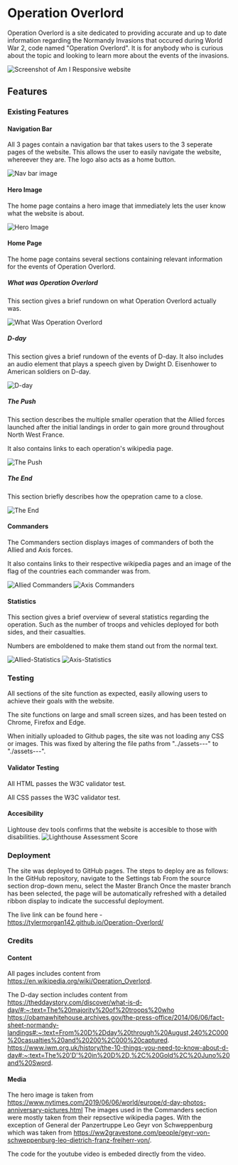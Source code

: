# Operation Overlord
Operation Overlord is a site dedicated to providing accurate and up to date information regarding the Normandy Invasions that occured during World War 2, code named "Operation Overlord". It is for anybody who is curious about the topic and looking to learn more about the events of the invasions. 

![Screenshot of Am I Responsive website](./assets/images/Responsive-screenshot.png)

## Features

### Existing Features

#### Navigation Bar
All 3 pages contain a navigation bar that takes users to the 3 seperate pages of the website.
This allows the user to easily navigate the website, whereever they are.
The logo also acts as a home button.

![Nav bar image](./assets/images/nav-bar.png)

#### Hero Image
The home page contains a hero image that immediately lets the user know what the website is about.

![Hero Image](./assets/images/hero-image-screenshot.png)

#### Home Page

The home page contains several sections containing relevant information for the events of Operation Overlord.

##### What was Operation Overlord

This section gives a brief rundown on what Operation Overlord actually was.

![What Was Operation Overlord](./assets/images/What-Was-screenshot.png)

##### D-day

This section gives a brief rundown of the events of D-day.
It also includes an audio element that plays a speech given by Dwight D. Eisenhower to American soldiers on D-day.

![D-day](./assets/images/D-day-screenshot.png)

##### The Push

This section describes the multiple smaller operation that the Allied forces launched after the initial landings in order to gain more ground throughout North West France.

It also contains links to each operation's wikipedia page.

![The Push](./assets/images/The-Push-screenshot.png)

##### The End

This section briefly describes how the opepration came to a close.

![The End](./assets/images/The-End-screenshot.png)

#### Commanders

The Commanders section displays images of commanders of both the Allied and Axis forces.

It also contains links to their respective wikipedia pages and an image of the flag of the countries each commander was from.

![Allied Commanders](./assets/images/Allied-Commanders-screenshot.png)
![Axis Commanders](./assets/images/Axis-Commanders-screenshot.png)

#### Statistics

This section gives a brief overview of several statistics regarding the operation. Such as the number of troops and vehicles deployed for both sides, and their casualties.

Numbers are emboldened to make them stand out from the normal text.

![Allied-Statistics](./assets/images/Allied-Statistics-screenshot.png)
![Axis-Statistics](./assets/images/Axis-Statistics-screenshot.png)

### Testing
All sections of the site function as expected, easily allowing users to achieve their goals with the website.

The site functions on large and small screen sizes, and has been tested on Chrome, Firefox and Edge. 

When initially uploaded to Github pages, the site was not loading any CSS or images. This was fixed by altering the file paths from "../assets---" to "./assets---".


#### Validator Testing

All HTML passes the W3C validator test.

All CSS passes the W3C validator test.

#### Accesibility
Lightouse dev tools confirms that the website is accesible to those with disabilities.
![Lighthouse Assessment Score](./assets/images/Lighthouse.png)

### Deployment
The site was deployed to GitHub pages. The steps to deploy are as follows:
In the GitHub repository, navigate to the Settings tab
From the source section drop-down menu, select the Master Branch
Once the master branch has been selected, the page will be automatically refreshed with a detailed ribbon display to indicate the successful deployment.

The live link can be found here - https://tylermorgan142.github.io/Operation-Overlord/

### Credits

#### Content
All pages includes content from https://en.wikipedia.org/wiki/Operation_Overlord.

The D-day section includes content from 
https://theddaystory.com/discover/what-is-d-day/#:~:text=The%20majority%20of%20troops%20who
https://obamawhitehouse.archives.gov/the-press-office/2014/06/06/fact-sheet-normandy-landings#:~:text=From%20D%2Dday%20through%20August,240%2C000%20casualties%20and%20200%2C000%20captured.
https://www.iwm.org.uk/history/the-10-things-you-need-to-know-about-d-day#:~:text=The%20'D'%20in%20D%2D,%2C%20Gold%2C%20Juno%20and%20Sword.

#### Media
The hero image is taken from 
https://www.nytimes.com/2019/06/06/world/europe/d-day-photos-anniversary-pictures.html
The images used in the Commanders section were mostly taken from their repsective wikipedia pages. With the exception of General der Panzertruppe Leo Geyr von Schweppenburg which was taken from 
https://ww2gravestone.com/people/geyr-von-schweppenburg-leo-dietrich-franz-freiherr-von/.

The code for the youtube video is embeded directly from the video.